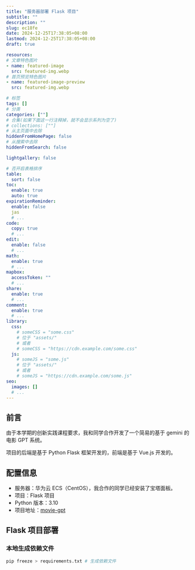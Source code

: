 ```yaml
---
title: "服务器部署 Flask 项目"
subtitle: ""
description: ""
slug: ec18fe
date: 2024-12-25T17:38:05+08:00
lastmod: 2024-12-25T17:38:05+08:00
draft: true

resources:
# 文章特色图片
- name: featured-image
  src: featured-img.webp
# 首页预览特色图片
- name: featured-image-preview
  src: featured-img.webp

# 标签
tags: []
# 分类
categories: [""]
# 合集(如果下面这一行注释掉，就不会显示系列为空了)
# collections: [""]
# 从主页面中去除
hiddenFromHomePage: false
# 从搜索中去除
hiddenFromSearch: false

lightgallery: false

# 否开启表格排序
table:
  sort: false
toc:
  enable: true
  auto: true
expirationReminder:
  enable: false
  jas
  # ...
code:
  copy: true
  # ...
edit:
  enable: false
  # ...
math:
  enable: true
  # ...
mapbox:
  accessToken: ""
  # ...
share:
  enable: true
  # ...
comment:
  enable: true
  # ...
library:
  css:
    # someCSS = "some.css"
    # 位于 "assets/"
    # 或者
    # someCSS = "https://cdn.example.com/some.css"
  js:
    # someJS = "some.js"
    # 位于 "assets/"
    # 或者
    # someJS = "https://cdn.example.com/some.js"
seo:
  images: []
  # ...
---
```


## 前言

由于本学期的创新实践课程要求，我和同学合作开发了一个简易的基于 gemini 的电影 GPT 系统。

项目的后端是基于 Python Flask 框架开发的，前端是基于 Vue.js 开发的。

## 配置信息

- 服务器：华为云 ECS（CentOS），我合作的同学已经安装了宝塔面板。
- 项目：Flask 项目
- Python 版本：3.10
- 项目地址：[movie-gpt](https://github.com/mulberror/movie-gpt)

## Flask 项目部署

### 本地生成依赖文件

```bash
pip freeze > requirements.txt # 生成依赖文件
```


